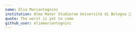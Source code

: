 ```yaml
---
name: Elia Marcantognini
institution: Alma Mater Studiorum Università di Bologna 🚩
quote: The worst is yet to come 
github_user: eliamarcantognini
---
```

